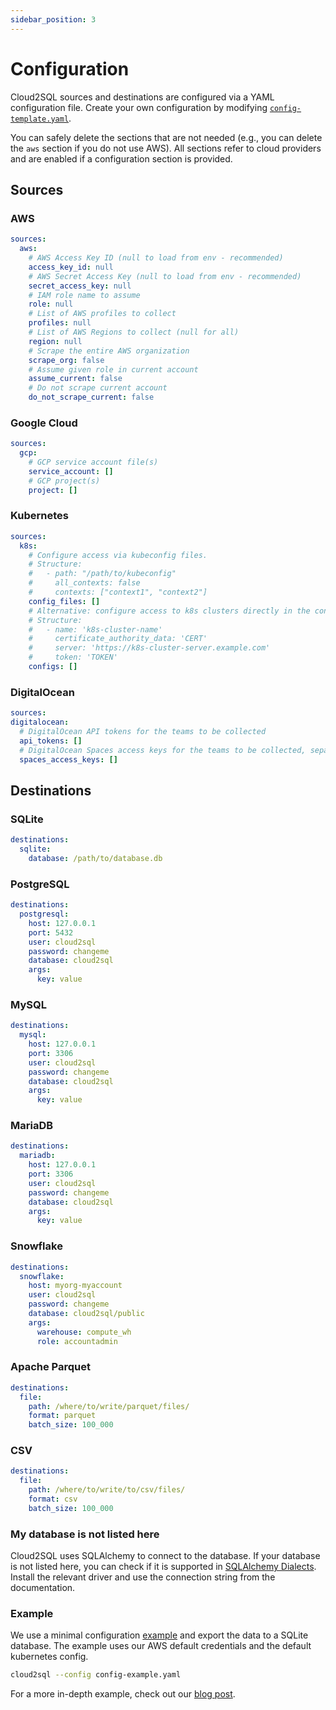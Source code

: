 ```yaml
---
sidebar_position: 3
---
```


# Configuration

Cloud2SQL sources and destinations are configured via a YAML configuration file. Create your own configuration by modifying [`config-template.yaml`](https://github.com/someengineering/cloud2sql/blob/main/config-template.yaml).

You can safely delete the sections that are not needed (e.g., you can delete the `aws` section if you do not use AWS). All sections refer to cloud providers and are enabled if a configuration section is provided.

## Sources

### AWS

```yaml
sources:
  aws:
    # AWS Access Key ID (null to load from env - recommended)
    access_key_id: null
    # AWS Secret Access Key (null to load from env - recommended)
    secret_access_key: null
    # IAM role name to assume
    role: null
    # List of AWS profiles to collect
    profiles: null
    # List of AWS Regions to collect (null for all)
    region: null
    # Scrape the entire AWS organization
    scrape_org: false
    # Assume given role in current account
    assume_current: false
    # Do not scrape current account
    do_not_scrape_current: false
```

### Google Cloud

```yaml
sources:
  gcp:
    # GCP service account file(s)
    service_account: []
    # GCP project(s)
    project: []
```

### Kubernetes

```yaml
sources:
  k8s:
    # Configure access via kubeconfig files.
    # Structure:
    #   - path: "/path/to/kubeconfig"
    #     all_contexts: false
    #     contexts: ["context1", "context2"]
    config_files: []
    # Alternative: configure access to k8s clusters directly in the config.
    # Structure:
    #   - name: 'k8s-cluster-name'
    #     certificate_authority_data: 'CERT'
    #     server: 'https://k8s-cluster-server.example.com'
    #     token: 'TOKEN'
    configs: []
```

### DigitalOcean

```yaml
sources:
digitalocean:
  # DigitalOcean API tokens for the teams to be collected
  api_tokens: []
  # DigitalOcean Spaces access keys for the teams to be collected, separated by colons
  spaces_access_keys: []
```

## Destinations

### SQLite

```yaml
destinations:
  sqlite:
    database: /path/to/database.db
```

### PostgreSQL

```yaml
destinations:
  postgresql:
    host: 127.0.0.1
    port: 5432
    user: cloud2sql
    password: changeme
    database: cloud2sql
    args:
      key: value
```

### MySQL

```yaml
destinations:
  mysql:
    host: 127.0.0.1
    port: 3306
    user: cloud2sql
    password: changeme
    database: cloud2sql
    args:
      key: value
```

### MariaDB

```yaml
destinations:
  mariadb:
    host: 127.0.0.1
    port: 3306
    user: cloud2sql
    password: changeme
    database: cloud2sql
    args:
      key: value
```

### Snowflake

```yaml
destinations:
  snowflake:
    host: myorg-myaccount
    user: cloud2sql
    password: changeme
    database: cloud2sql/public
    args:
      warehouse: compute_wh
      role: accountadmin
```

### Apache Parquet

```yaml
destinations:
  file:
    path: /where/to/write/parquet/files/
    format: parquet
    batch_size: 100_000
```

### CSV

```yaml
destinations:
  file:
    path: /where/to/write/to/csv/files/
    format: csv
    batch_size: 100_000
```

### My database is not listed here

Cloud2SQL uses SQLAlchemy to connect to the database. If your database is not listed here, you can check if it is supported in [SQLAlchemy Dialects](https://docs.sqlalchemy.org/en/20/dialects/index.html). Install the relevant driver and use the connection string from the documentation.

### Example

We use a minimal configuration [example](https://github.com/someengineering/cloud2sql/blob/main//config-example.yaml) and export the data to a SQLite database. The example uses our AWS default credentials and the default kubernetes config.

```bash
cloud2sql --config config-example.yaml
```

For a more in-depth example, check out our [blog post](https://resoto.com/blog/2022/12/21/installing-cloud2sql).
